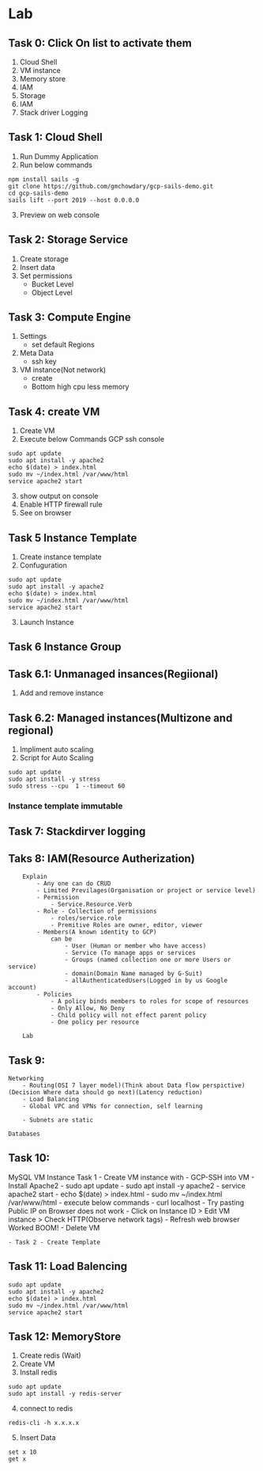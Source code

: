 # Lab

## Task 0: Click On list to activate them
1. Cloud Shell
2. VM instance
3. Memory store
4. IAM
5. Storage
6. IAM
7. Stack driver Logging

## Task 1: Cloud Shell

1. Run Dummy Application
2. Run below commands
```
npm install sails -g
git clone https://github.com/gmchowdary/gcp-sails-demo.git
cd gcp-sails-demo
sails lift --port 2019 --host 0.0.0.0
```
3. Preview on web console

## Task 2: Storage Service
1. Create storage
2. Insert data
3. Set permissions
	- Bucket Level
	- Object Level
	
##	Task 3: Compute Engine
1. Settings
	- set default Regions
2. Meta Data
	- ssh key
3. VM instance(Not network)
	- create
	- Bottom high cpu less memory

## Task 4: create VM
1. Create VM
2. Execute below Commands GCP ssh console
```
sudo apt update
sudo apt install -y apache2
echo $(date) > index.html
sudo mv ~/index.html /var/www/html
service apache2 start
```
3. show output on console
4. Enable HTTP firewall rule
5. See on browser

## Task 5 Instance Template
1. Create instance template
2. Confuguration
```
sudo apt update
sudo apt install -y apache2
echo $(date) > index.html
sudo mv ~/index.html /var/www/html
service apache2 start
```
3. Launch Instance

## Task 6 Instance Group
## Task 6.1: Unmanaged insances(Regiional)
1. Add and remove instance

## Task 6.2: Managed instances(Multizone and regional)
1. Impliment auto scaling
2. Script for Auto Scaling
```
sudo apt update
sudo apt install -y stress
sudo stress --cpu  1 --timeout 60
```

### Instance template immutable

## Task 7: Stackdirver logging

## Taks 8: IAM(Resource Autherization)
		Explain
			- Any one can do CRUD
			- Limited Previlages(Organisation or project or service level)
			- Permission 
				- Service.Resource.Verb
			- Role - Collection of permissions
				- roles/service.role
				- Premitive Roles are owner, editor, viewer
			- Members(A known identity to GCP)
				can be
					- User (Human or member who have access)
					- Service (To manage apps or services
					- Groups (named collection one or more Users or service)
					- domain(Domain Name managed by G-Suit)
					- allAuthenticatedUsers(Logged in by us Google account)
			- Policies 
				- A policy binds members to roles for scope of resources
				- Only Allow, No Deny
				- Child policy will not effect parent policy
				- One policy per resource
				
		Lab

## Task 9: 
	Networking
		- Routing(OSI 7 layer model)(Think about Data flow perspictive)(Decision Where data should go next)(Latency reduction)
		- Load Balancing
		- Global VPC and VPNs for connection, self learning
		
		- Subnets are static
		
	Databases



## Task 10:
MySQL
VM Instance
	Task 1 - Create VM instance with
		- GCP-SSH into VM
		- Install Apache2
			- sudo apt update
			- sudo apt install -y apache2
			- service apache2 start
			- echo $(date) > index.html
			- sudo mv ~/index.html /var/www/html
		- execute below commands
			- curl localhost
		- Try pasting Public IP on Browser does not work
		- Click on Instance ID > Edit VM instance > Check HTTP(Observe network tags)
		- Refresh web browser Worked BOOM!
		- Delete VM
	
	- Task 2 - Create Template

## Task 11: Load Balencing
```
sudo apt update
sudo apt install -y apache2
echo $(date) > index.html
sudo mv ~/index.html /var/www/html
service apache2 start
```

## Task 12: MemoryStore
1. Create redis (Wait)
2. Create VM
3. Install redis
```
sudo apt update
sudo apt install -y redis-server
```
4. connect to redis
```
redis-cli -h x.x.x.x
```
5. Insert Data
```
set x 10
get x
```

